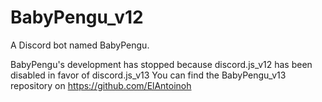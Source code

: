 # BabyPengu_v12
A Discord bot named BabyPengu.

BabyPengu's development has stopped because discord.js_v12 has been disabled in favor of discord.js_v13
You can find the BabyPengu_v13 repository on https://github.com/ElAntoinoh
